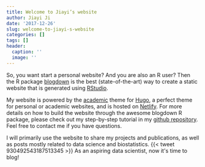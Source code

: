 ```yaml
---
title: Welcome to Jiayi’s website
author: Jiayi Ji
date: '2017-12-26'
slug: welcome-to-jiayi-s-website
categories: []
tags: []
header:
  caption: ''
  image: ''
---
```


So, you want start a personal website? And you are also an R user? Then the R package [blogdown](https://github.com/rstudio/blogdown) is the best (state-of-the-art) way to create a static website that is generated using [RStudio](https://www.rstudio.com/).

My website is powered by the [academic](https://github.com/gcushen/hugo-academic) theme for [Hugo](https://gohugo.io/), a perfect theme for personal or academic websites, and is hosted on [Netlify](https://www.netlify.com/). For more details on how to build the website through the awesome blogdown R package, please check out my step-by-step tutorial in my [github repository](https://github.com/JiayiJi/JiayiJi). Feel free to contact me if you have questions.

I will primarily use the website to share my projects and publications, as well as posts mostly related to data science and biostatistics. 
{{< tweet 930492543187513345 >}}
As an aspiring data scientist, now it's time to blog! 



